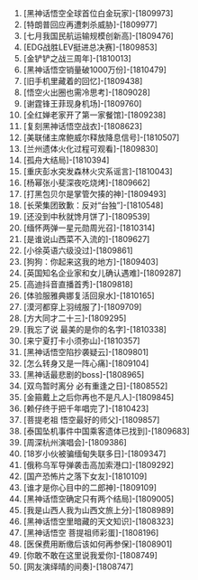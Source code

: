 
1. [黑神话悟空全球首位白金玩家]-[1809973]
1. [特朗普回应再遭刺杀威胁]-[1809977]
1. [七月我国民航运输规模创新高]-[1809476]
1. [EDG战胜LEV挺进总决赛]-[1809853]
1. [金铲铲之战三周年]-[1810013]
1. [黑神话悟空销量破1000万份]-[1810479]
1. [旧手机里藏着的回忆]-[1809438]
1. [悟空火出圈也需冷思考]-[1809028]
1. [谢霆锋王菲现身机场]-[1809760]
1. [全红婵老家开了第一家餐馆]-[1809238]
1. [复刻黑神话悟空战衣]-[1808623]
1. [美联储主席鲍威尔释放降息信号]-[1810507]
1. [兰州遗体火化过程可观看]-[1809830]
1. [孤舟大结局]-[1810394]
1. [重庆彭水突发森林火灾系谣言]-[1810043]
1. [杨幂张小斐深夜吃烧烤]-[1809662]
1. [打黑包贝尔是掌管欠揍的神]-[1809493]
1. [长荣集团致歉：反对“台独”]-[1810548]
1. [还没到中秋就馋月饼了]-[1809539]
1. [缅怀两弹一星元勋周光召]-[1810314]
1. [是谁说山西菜不入流的]-[1809627]
1. [小徐英语六级没过]-[1809861]
1. [狗狗：你起来这我的地方]-[1809403]
1. [英国知名企业家和女儿确认遇难]-[1809287]
1. [高迪抖音直播首秀]-[1809818]
1. [体验服雅典娜复活回泉水]-[1810165]
1. [漠河都穿上羽绒服了]-[1809709]
1. [方大同才二十三]-[1809295]
1. [我忘了说 最美的是你的名字]-[1810338]
1. [来宁夏打卡小须弥山]-[1810357]
1. [黑神话悟空陷抄袭疑云]-[1809801]
1. [怎么转身又是一阵心痛]-[1809104]
1. [黑神话最悲剧的boss]-[1808965]
1. [双鸟暂时离分 必有重逢之日]-[1808552]
1. [金箍戴上之后你再也不是凡人]-[1809845]
1. [赖仔终于把千年唱完了]-[1810423]
1. [菩提老祖 悟空最好的师父]-[1809857]
1. [泰国坠机事件中国乘客遗体已找到]-[1809683]
1. [周深杭州演唱会]-[1809386]
1. [18岁小伙被骗缅甸失联多日]-[1809347]
1. [俄称乌军导弹袭击高加索港口]-[1809292]
1. [国产恐怖片之落下女友]-[1810109]
1. [谁才是你心目中的二郎神]-[1809109]
1. [黑神话悟空确定只有两个结局]-[1809005]
1. [我是山西人我为山西文旅上分]-[1808989]
1. [黑神话悟空里暗藏的天文知识]-[1808323]
1. [黑神话悟空 菩提祖师彩蛋]-[1808196]
1. [医保费用断缴后该如何再参保]-[1808901]
1. [你敢不敢在这里说我爱你]-[1808749]
1. [网友演绎晴的间奏]-[1808747]